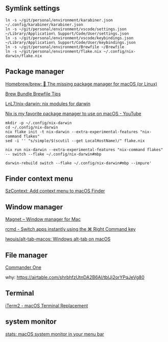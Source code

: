 ## Symlink settings

```shell
ln -s ~/git/personal/environment/karabiner.json ~/.config/karabiner/karabiner.json
ln -s ~/git/personal/environment/vscode/settings.json ~/Library/Application\ Support/Code/User/settings.json
ln -s ~/git/personal/environment/vscode/keybindings.json ~/Library/Application\ Support/Code/User/keybindings.json
ln -s ~/git/personal/environment/Brewfile ~/Brewfile
ln -s ~/git/personal/environment/flake.nix ~/.config/nix-darwin/flake.nix
```

## Package manager

[Homebrew/brew: 🍺 The missing package manager for macOS (or Linux)](https://github.com/Homebrew/brew)


[Brew Bundle Brewfile Tips](https://gist.github.com/ChristopherA/a579274536aab36ea9966f301ff14f3f)


[LnL7/nix-darwin: nix modules for darwin](https://github.com/LnL7/nix-darwin)

[Nix is my favorite package manager to use on macOS - YouTube](https://www.youtube.com/watch?v=Z8BL8mdzWHI)

```shell
mkdir -p ~/.config/nix-darwin                                                                                   
cd ~/.config/nix-darwin
nix flake init -t nix-darwin --extra-experimental-features "nix-command flakes"
sed -i '' "s/simple/$(scutil --get LocalHostName)/" flake.nix

nix run nix-darwin --extra-experimental-features "nix-command flakes" -- switch --flake ~/.config/nix-darwin#mbp

darwin-rebuild switch --flake ~/.config/nix-darwin#mbp --impure'  
```


## Finder context menu

[SzContext: Add context menu to macOS Finder](https://github.com/RoadToDream/SzContext)

## Window manager

[Magnet – Window manager for Mac](https://magnet.crowdcafe.com/)

[rcmd - Switch apps instantly using the ⌘ Right Command key](https://lowtechguys.com/rcmd/)

[lwouis/alt-tab-macos: Windows alt-tab on macOS](https://github.com/lwouis/alt-tab-macos)



## File manager

[Commander One](https://mac.eltima.com/file-manager.html)

why: https://airtable.com/shrbhfzUtnDA2B6Al/tblJj2orYPqJeVg80

## Terminal

[iTerm2 - macOS Terminal Replacement](https://iterm2.com/)

## system monitor

[stats: macOS system monitor in your menu bar](https://github.com/exelban/stats)
